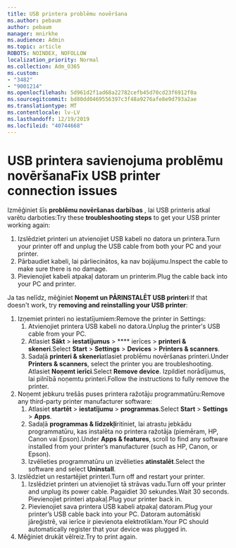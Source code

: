 ```yaml
---
title: USB printera problēmu novēršana
ms.author: pebaum
author: pebaum
manager: mnirkhe
ms.audience: Admin
ms.topic: article
ROBOTS: NOINDEX, NOFOLLOW
localization_priority: Normal
ms.collection: Adm_O365
ms.custom:
- "3482"
- "9001214"
ms.openlocfilehash: 5d961d2f1ad68a22782cefb45d70cd23f6912f0a
ms.sourcegitcommit: bd80dd0469556397c3f48a9276afe8e9d793a2ae
ms.translationtype: MT
ms.contentlocale: lv-LV
ms.lasthandoff: 12/19/2019
ms.locfileid: "40744668"
---
```

# <a name="fix-usb-printer-connection-issues"></a><span data-ttu-id="20b82-102">USB printera savienojuma problēmu novēršana</span><span class="sxs-lookup"><span data-stu-id="20b82-102">Fix USB printer connection issues</span></span>

<span data-ttu-id="20b82-103">Izmēģiniet šīs **problēmu novēršanas darbības** , lai USB printeris atkal varētu darboties:</span><span class="sxs-lookup"><span data-stu-id="20b82-103">Try these **troubleshooting steps** to get your USB printer working again:</span></span>

1. <span data-ttu-id="20b82-104">Izslēdziet printeri un atvienojiet USB kabeli no datora un printera.</span><span class="sxs-lookup"><span data-stu-id="20b82-104">Turn your printer off and unplug the USB cable from both your PC and your printer.</span></span>
2. <span data-ttu-id="20b82-105">Pārbaudiet kabeli, lai pārliecinātos, ka nav bojājumu.</span><span class="sxs-lookup"><span data-stu-id="20b82-105">Inspect the cable to make sure there is no damage.</span></span>
3. <span data-ttu-id="20b82-106">Pievienojiet kabeli atpakaļ datoram un printerim.</span><span class="sxs-lookup"><span data-stu-id="20b82-106">Plug the cable back into your PC and printer.</span></span>

<span data-ttu-id="20b82-107">Ja tas nelīdz, mēģiniet **Noņemt un PĀRINSTALĒT USB printeri**:</span><span class="sxs-lookup"><span data-stu-id="20b82-107">If that doesn't work, try **removing and reinstalling your USB printer**:</span></span>

1. <span data-ttu-id="20b82-108">Izņemiet printeri no iestatījumiem:</span><span class="sxs-lookup"><span data-stu-id="20b82-108">Remove the printer in Settings:</span></span>
    1. <span data-ttu-id="20b82-109">Atvienojiet printera USB kabeli no datora.</span><span class="sxs-lookup"><span data-stu-id="20b82-109">Unplug the printer's USB cable from your PC.</span></span>
    2. <span data-ttu-id="20b82-110">Atlasiet **Sākt** > **iestatījumus** > \*\*\*\* ierīces > **printeri & skeneri**.</span><span class="sxs-lookup"><span data-stu-id="20b82-110">Select **Start** > **Settings** > **Devices** > **Printers & scanners**.</span></span>
    3. <span data-ttu-id="20b82-111">Sadaļā **printeri & skeneri**atlasiet problēmu novēršanas printeri.</span><span class="sxs-lookup"><span data-stu-id="20b82-111">Under **Printers & scanners**, select the printer you are troubleshooting.</span></span> <span data-ttu-id="20b82-112">Atlasiet **Noņemt ierīci**.</span><span class="sxs-lookup"><span data-stu-id="20b82-112">Select **Remove device**.</span></span> <span data-ttu-id="20b82-113">Izpildiet norādījumus, lai pilnībā noņemtu printeri.</span><span class="sxs-lookup"><span data-stu-id="20b82-113">Follow the instructions to fully remove the printer.</span></span>
2. <span data-ttu-id="20b82-114">Noņemt jebkuru trešās puses printera ražotāju programmatūru:</span><span class="sxs-lookup"><span data-stu-id="20b82-114">Remove any third-party printer manufacturer software:</span></span>
    1. <span data-ttu-id="20b82-115">Atlasiet **startēt** > **iestatījumu** > **programmas**.</span><span class="sxs-lookup"><span data-stu-id="20b82-115">Select **Start** > **Settings** > **Apps**.</span></span>
    2. <span data-ttu-id="20b82-116">Sadaļā **programmas & līdzekļi**ritiniet, lai atrastu jebkādu programmatūru, kas instalēta no printera ražotāja (piemēram, HP, Canon vai Epson).</span><span class="sxs-lookup"><span data-stu-id="20b82-116">Under **Apps & features**, scroll to find any software installed from your printer’s manufacturer (such as HP, Canon, or Epson).</span></span>
    3. <span data-ttu-id="20b82-117">Izvēlieties programmatūru un izvēlieties **atinstalēt**.</span><span class="sxs-lookup"><span data-stu-id="20b82-117">Select the software and select **Uninstall**.</span></span>
3. <span data-ttu-id="20b82-118">Izslēdziet un restartējiet printeri.</span><span class="sxs-lookup"><span data-stu-id="20b82-118">Turn off and restart your printer.</span></span><br>
    1. <span data-ttu-id="20b82-119">Izslēdziet printeri un atvienojiet tā strāvas vadu.</span><span class="sxs-lookup"><span data-stu-id="20b82-119">Turn off your printer and unplug its power cable.</span></span> <span data-ttu-id="20b82-120">Pagaidiet 30 sekundes.</span><span class="sxs-lookup"><span data-stu-id="20b82-120">Wait 30 seconds.</span></span> <span data-ttu-id="20b82-121">Pievienojiet printeri atpakaļ.</span><span class="sxs-lookup"><span data-stu-id="20b82-121">Plug your printer back in.</span></span>
    2. <span data-ttu-id="20b82-122">Pievienojiet sava printera USB kabeli atpakaļ datoram.</span><span class="sxs-lookup"><span data-stu-id="20b82-122">Plug your printer’s USB cable back into your PC.</span></span> <span data-ttu-id="20b82-123">Datoram automātiski jāreģistrē, vai ierīce ir pievienota elektrotīklam.</span><span class="sxs-lookup"><span data-stu-id="20b82-123">Your PC should automatically register that your device was plugged in.</span></span>
4. <span data-ttu-id="20b82-124">Mēģiniet drukāt vēlreiz.</span><span class="sxs-lookup"><span data-stu-id="20b82-124">Try to print again.</span></span>